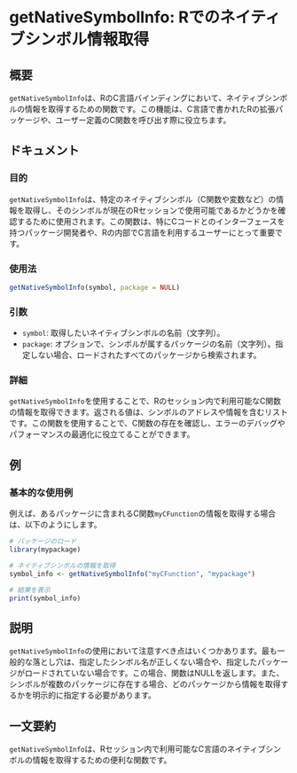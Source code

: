 <!--
Meta Description: # getNativeSymbolInfo: Rでのネイティブシンボル情報取得 ## 概要 `getNativeSymbolInfo`は、RのC言語バインディングにおいて、ネイティブシンボルの情報を取得するための関数です。この機能は、C言語で書かれたRの拡張パッケージや、ユーザー定義のC関数を呼び出...
Meta Keywords: getnativesymbolinfo, symbol, package, 文字列, mycfunction
-->

# getNativeSymbolInfo: Rでのネイティブシンボル情報取得

## 概要
`getNativeSymbolInfo`は、RのC言語バインディングにおいて、ネイティブシンボルの情報を取得するための関数です。この機能は、C言語で書かれたRの拡張パッケージや、ユーザー定義のC関数を呼び出す際に役立ちます。

## ドキュメント
### 目的
`getNativeSymbolInfo`は、特定のネイティブシンボル（C関数や変数など）の情報を取得し、そのシンボルが現在のRセッションで使用可能であるかどうかを確認するために使用されます。この関数は、特にCコードとのインターフェースを持つパッケージ開発者や、Rの内部でC言語を利用するユーザーにとって重要です。

### 使用法
```R
getNativeSymbolInfo(symbol, package = NULL)
```

### 引数
- `symbol`: 取得したいネイティブシンボルの名前（文字列）。
- `package`: オプションで、シンボルが属するパッケージの名前（文字列）。指定しない場合、ロードされたすべてのパッケージから検索されます。

### 詳細
`getNativeSymbolInfo`を使用することで、Rのセッション内で利用可能なC関数の情報を取得できます。返される値は、シンボルのアドレスや情報を含むリストです。この関数を使用することで、C関数の存在を確認し、エラーのデバッグやパフォーマンスの最適化に役立てることができます。

## 例
### 基本的な使用例
例えば、あるパッケージに含まれるC関数`myCFunction`の情報を取得する場合は、以下のようにします。

```R
# パッケージのロード
library(mypackage)

# ネイティブシンボルの情報を取得
symbol_info <- getNativeSymbolInfo("myCFunction", "mypackage")

# 結果を表示
print(symbol_info)
```

## 説明
`getNativeSymbolInfo`の使用において注意すべき点はいくつかあります。最も一般的な落とし穴は、指定したシンボル名が正しくない場合や、指定したパッケージがロードされていない場合です。この場合、関数はNULLを返します。また、シンボルが複数のパッケージに存在する場合、どのパッケージから情報を取得するかを明示的に指定する必要があります。

## 一文要約
`getNativeSymbolInfo`は、Rセッション内で利用可能なC言語のネイティブシンボルの情報を取得するための便利な関数です。